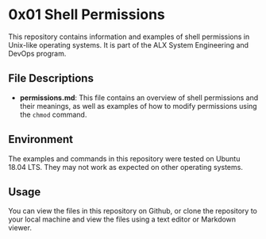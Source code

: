 # 0x01 Shell Permissions

This repository contains information and examples of shell permissions in Unix-like operating systems. It is part of the ALX System Engineering and DevOps program.

## File Descriptions

- **permissions.md**: This file contains an overview of shell permissions and their meanings, as well as examples of how to modify permissions using the `chmod` command.

## Environment

The examples and commands in this repository were tested on Ubuntu 18.04 LTS. They may not work as expected on other operating systems.

## Usage

You can view the files in this repository on Github, or clone the repository to your local machine and view the files using a text editor or Markdown viewer.
